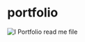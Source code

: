 # portfolio
![I Portfolio read me file](https://github.com/innainna0/portfolio/assets/138897277/83aaf3de-f664-4a3c-a5c7-5daac94a6eb0)
